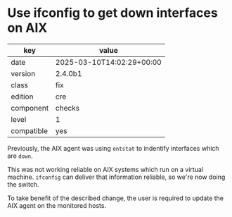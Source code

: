 [//]: # (werk v2)
# Use ifconfig to get down interfaces on AIX

key        | value
---------- | ---
date       | 2025-03-10T14:02:29+00:00
version    | 2.4.0b1
class      | fix
edition    | cre
component  | checks
level      | 1
compatible | yes

Previously, the AIX agent was using `entstat` to indentify interfaces which are `down`.

This was not working reliable on AIX systems which run on a virtual machine.
`ifconfig` can deliver that information reliable, so we're now doing the switch.

To take benefit of the described change, the user is required to update the AIX agent on the monitored hosts.
